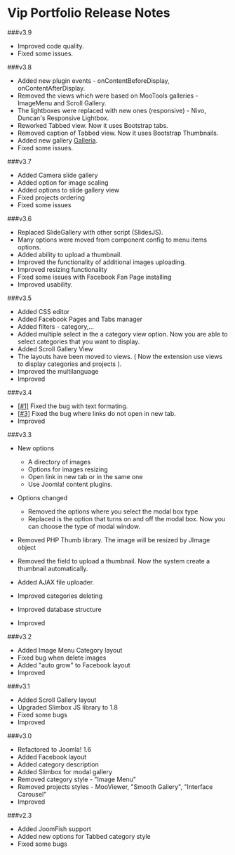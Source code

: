 Vip Portfolio Release Notes
==========================

###v3.9
* Improved code quality.
* Fixed some issues.

###v3.8
* Added new plugin events - onContentBeforeDisplay, onContentAfterDisplay.
* Removed the views which were based on MooTools galleries - ImageMenu and Scroll Gallery.
* The lightboxes were replaced with new ones (responsive) - Nivo, Duncan's Responsive Lightbox.
* Reworked Tabbed view. Now it uses Bootstrap tabs.
* Removed caption of Tabbed view. Now it uses Bootstrap Thumbnails.
* Added new gallery [Galleria](http://galleria.io/).
* Fixed some issues.

###v3.7
* Added Camera slide gallery
* Added option for image scaling
* Added options to slide gallery view
* Fixed projects ordering
* Fixed some issues

###v3.6
* Replaced SlideGallery with other script (SlidesJS).
* Many options were moved from component config to menu items options.
* Added ability to upload a thumbnail.
* Improved the functionality of additional images uploading.
* Improved resizing functionality
* Fixed some issues with Facebook Fan Page installing
* Improved usability.

###v3.5
* Added CSS editor
* Added Facebook Pages and Tabs manager
* Added filters - category,...
* Added multiple select in the a category view option. Now you are able to select categories that you want to display.
* Added Scroll Gallery View
* The layouts have been moved to views. ( Now the extension use views to display categories and projects ).
* Improved the multilanguage
* Improved

###v3.4
* [[#1]](https://github.com/ITPrism/VipPortfolio/issues/1 "Description html strip when submit") Fixed the bug with text formating.
* [[#3]](https://github.com/ITPrism/VipPortfolio/issues/3 "bug 'open link' new tab/same tab") Fixed the bug where links do not open in new tab.
* Improved

###v3.3
* New options
  - A directory of images
  - Options for images resizing
  - Open link in new tab or in the same one
  - Use Joomla! content plugins.

* Options changed
  - Removed the options where you select the modal box type
  - Replaced is the option that turns on and off the modal box. Now you can choose the type of modal window.

* Removed PHP Thumb library. The image will be resized by JImage object
* Removed the field to upload a thumbnail. Now the system create a thumbnail automatically.
* Added AJAX file uploader.
* Improved categories deleting
* Improved database structure
* Improved

###v3.2
* Added Image Menu Category layout
* Fixed bug when delete images
* Added "auto grow" to Facebook layout
* Improved

###v3.1
* Added Scroll Gallery layout
* Upgraded Slimbox JS library to 1.8
* Fixed some bugs
* Improved

###v3.0
* Refactored to Joomla! 1.6
* Added Facebook layout
* Added category description
* Added Slimbox for modal gallery
* Removed category style - "Image Menu"
* Removed projects styles - MooViewer, "Smooth Gallery", "Interface Carousel"
* Improved

###v2.3
* Added JoomFish support
* Added new options for Tabbed category style
* Fixed some bugs